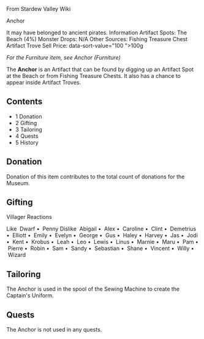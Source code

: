 From Stardew Valley Wiki

Anchor

It may have belonged to ancient pirates. Information Artifact Spots: The Beach (4%) Monster Drops: N/A Other Sources: Fishing Treasure Chest Artifact Trove Sell Price: data-sort-value="100 "&gt;100g

*For the Furniture item, see Anchor (Furniture)*

The **Anchor** is an Artifact that can be found by digging up an Artifact Spot at the Beach or from Fishing Treasure Chests. It also has a chance to appear inside Artifact Troves.

## Contents

- 1 Donation
- 2 Gifting
- 3 Tailoring
- 4 Quests
- 5 History

## Donation

Donation of this item contributes to the total count of donations for the Museum.

## Gifting

Villager Reactions

Like  Dwarf •  Penny Dislike  Abigail •  Alex •  Caroline •  Clint •  Demetrius •  Elliott •  Emily •  Evelyn •  George •  Gus •  Haley •  Harvey •  Jas •  Jodi •  Kent •  Krobus •  Leah •  Leo •  Lewis •  Linus •  Marnie •  Maru •  Pam •  Pierre •  Robin •  Sam •  Sandy •  Sebastian •  Shane •  Vincent •  Willy •  Wizard

## Tailoring

The Anchor is used in the spool of the Sewing Machine to create the Captain's Uniform.

## Quests

The Anchor is not used in any quests.